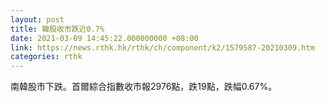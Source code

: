 ```yaml
---
layout: post
title: 韓股收市跌近0.7%
date: 2021-03-09 14:45:22.000000000 +08:00
link: https://news.rthk.hk/rthk/ch/component/k2/1579587-20210309.htm
categories: rthk
---
```


南韓股市下跌。首爾綜合指數收市報2976點，跌19點，跌幅0.67%。
